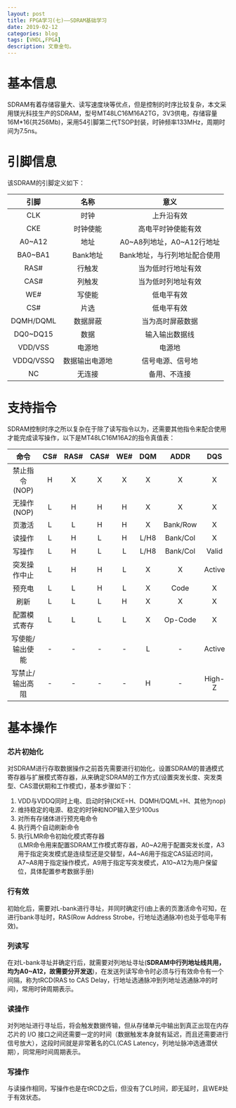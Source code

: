```yaml
---
layout: post
title: FPGA学习(七)——SDRAM基础学习
date: 2019-02-12
categories: blog
tags: [VHDL,FPGA]
description: 文章金句。
---
```


# 基本信息
SDRAM有着存储容量大、读写速度块等优点，但是控制的时序比较复杂，本文采用镁光科技生产的SDRAM，型号MT48LC16M16A2TG，3V3供电，存储容量16M*16(共256Mb)，采用54引脚第二代TSOP封装，时钟频率133MHz，周期时间为7.5ns。

# 引脚信息
该SDRAM的引脚定义如下：

| 引脚 | 名称 | 意义 |  
|:---:|:---:|:---:|  
| CLK | 时钟 | 上升沿有效 |  
| CKE | 时钟使能 | 高电平时钟使能有效 |  
| A0~A12 | 地址 | A0~A8列地址，A0~A12行地址 |  
| BA0~BA1 | Bank地址 | Bank地址，与行列地址配合使用 |  
| RAS# | 行触发 | 当为低时行地址有效 |  
| CAS# | 列触发 | 当为低时列地址有效 |  
| WE# | 写使能 | 低电平有效 |  
| CS# | 片选 | 低电平有效 |  
| DQMH/DQML | 数据屏蔽 | 当为高时屏蔽数据 |  
| DQ0~DQ15 | 数据 | 输入输出数据线 |  
| VDD/VSS | 电源地 | 电源地 |  
| VDDQ/VSSQ | 数据输出电源地 | 信号电源、信号地 |  
| NC | 无连接 | 备用、不连接 |  

# 支持指令
SDRAM控制时序之所以复杂在于除了读写指令以为，还需要其他指令来配合使用才能完成读写操作，以下是MT48LC16M16A2的指令真值表：

| 命令 | CS# | RAS# | CAS# | WE# | DQM | ADDR | DQS |  
|:--:|:--:|:--:|:--:|:--:|:--:|:--:|:--:|  
| 禁止指令(NOP) | H | X | X | X | X | X | X |  
| 无操作(NOP) | L | H | H | H | X | X | X |  
| 页激活 | L | L | H | H | X | Bank/Row | X |  
| 读操作 | L | H | L | H | L/H8 | Bank/Col | X |  
| 写操作 | L | H | L | L | L/H8 | Bank/Col | Valid |  
| 突发操作中止 | L | H | H | L | X | X | Active |  
| 预充电 | L | L | H | L | X | Code| X |  
| 刷新 | L | L | L | H | X | X | X |  
| 配置模式寄存 | L | L | L | L | X | Op-Code | X |  
| 写使能/输出使能 | - | - | - | - | L | - | Active |  
| 写禁止/输出高阻 | - | - | - | - | H | - | High-Z |   

# 基本操作
### 芯片初始化
对SDRAM进行存取数据操作之前首先需要进行初始化，设置SDRAM的普通模式寄存器与扩展模式寄存器，从来确定SDRAM的工作方式(设置突发长度、突发类型、CAS潜伏期和工作模式)，基本步骤如下：

1. VDD与VDDQ同时上电、启动时钟(CKE=H、DQMH/DQML=H、其他为nop)
2. 维持稳定的电源、稳定的时钟和NOP输入至少100us
3. 对所有存储体进行预充电命令
4. 执行两个自动刷新命令
5. 执行LMR命令初始化模式寄存器  
(LMR命令用来配置SDRAM工作模式寄存器，A0~A2用于配置突发长度，A3用于指定突发模式是连续型还是交替型，A4~A6用于指定CAS延迟时间，A7~A8用于指定操作模式，A9用于指定写突发模式，A10~A12为用户保留位，具体配置参考数据手册)

### 行有效
初始化后，需要对L-bank进行寻址，并同时确定行(由上表的页激活命令可知，在进行bank寻址时，RAS(Row Address Strobe，行地址选通脉冲)也处于低电平有效)。

### 列读写
在对L-bank寻址并确定行后，就需要对列地址寻址(**SDRAM中行列地址线共用，均为A0~A12，故需要分开发送**)，在发送列读写命令时必须与行有效命令有一个间隔，称为tRCD(RAS to CAS Delay，行地址选通脉冲到列地址选通脉冲的时间)，常用时钟周期表示。

### 读操作
对列地址进行寻址后，将会触发数据传输，但从存储单元中输出到真正出现在内存芯片的 I/O 接口之间还需要一定的时间（数据触发本身就有延迟，而且还需要进行信号放大），这段时间就是非常著名的CL(CAS Latency，列地址脉冲选通潜伏期），同常用时间周期表示。

### 写操作
与读操作相同，写操作也是在tRCD之后，但没有了CL时间，即无延时，且WE#处于有效状态。



